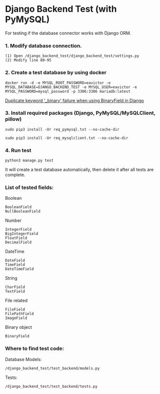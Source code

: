 # Django Backend Test (with PyMySQL)
For testing if the database connector works with Django ORM.

### 1. Modify database connection.
```
(1) Open /django_backend_test/django_backend_test/settings.py
(2) Modify line 80-95
```

### 2. Create a test database by using docker
```
docker run -d -e MYSQL_ROOT_PASSWORD=eavictor -e MYSQL_DATABASE=DJANGO_BACKEND_TEST -e MYSQL_USER=eavictor -e MYSQL_PASSWORD=mysql_password -p 3306:3306 mariadb:latest
```

[Duplicate keyword '_binary' failure when using BinaryField in Django](https://github.com/PyMySQL/PyMySQL/issues/549)

### 3. Install required packages (Django, PyMySQL/MySQLClient, pillow)
```
sudo pip3 install -Ur req_pymysql.txt --no-cache-dir
```
```
sudo pip3 install -Ur req_mysqlclient.txt --no-cache-dir
```

### 4. Run test
```
python3 manage.py test
```
It will create a test database automatically, then delete it after all tests are complete.


### List of tested fields:
Boolean
```
BooleanField
NullBooleanField
```
Number
```
IntegerField
BigIntegerField
FloatField
DecimalField
```
DateTime
```
DateField
TimeField
DateTimeField
```
String
```
CharField
TextField
```
File related
```
FileField
FilePathField
ImageField
```
Binary object
```
BinaryField
```

### Where to find test code:

Database Models:
```
/django_backend_test/test_backend/models.py
```

Tests:
```
/django_backend_test/test_backend/tests.py
```
